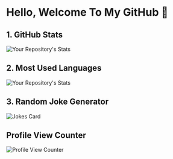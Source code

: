 # Hello, Welcome To My GitHub 👋

## 1. GitHub Stats
![Your Repository's Stats](https://github-readme-stats.vercel.app/api?username=Spiritual-Programmer&show_icons=true)

## 2. Most Used Languages
![Your Repository's Stats](https://github-readme-stats.vercel.app/api/top-langs/?username=Spiritual-Programmer&theme=blue-green)

## 3. Random Joke Generator
![Jokes Card](https://readme-jokes.vercel.app/api)

## Profile View Counter
![Profile View Counter](https://komarev.com/ghpvc/?username=Spiritual-Programmer)


<!--
**Spiritual-Programmer/Spiritual-Programmer** is a ✨ _special_ ✨ repository because its `README.md` (this file) appears on your GitHub profile.

Here are some ideas to get you started:

- 🔭 I’m currently working on ...
- 🌱 I’m currently learning ...
- 👯 I’m looking to collaborate on ...
- 🤔 I’m looking for help with ...
- 💬 Ask me about ...
- 📫 How to reach me: ...
- 😄 Pronouns: ...
- ⚡ Fun fact: ...
-->

